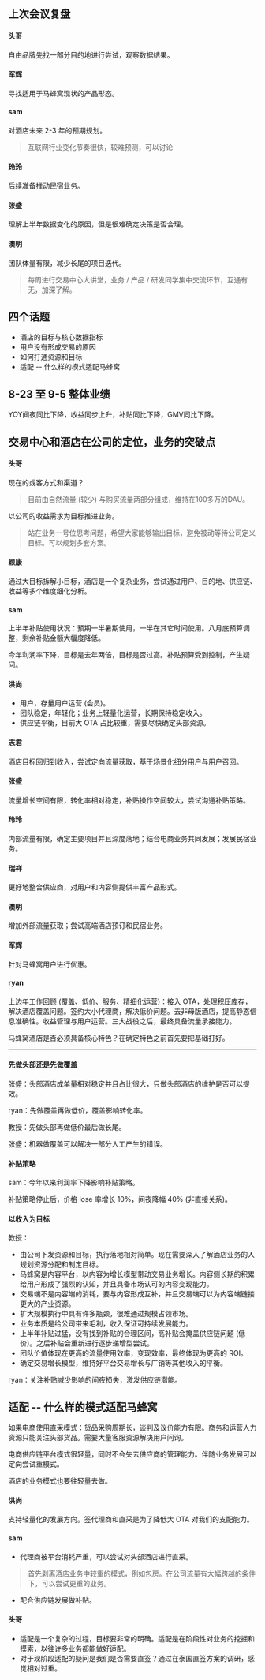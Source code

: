 ## 上次会议复盘

#### 头哥

自由品牌先找一部分目的地进行尝试，观察数据结果。

#### 军辉

寻找适用于马蜂窝现状的产品形态。

#### sam

对酒店未来 2-3 年的预期规划。

> 互联网行业变化节奏很快，较难预测，可以讨论

#### 玲玲

后续准备推动民宿业务。

#### 张盛

理解上半年数据变化的原因，但是很难确定决策是否合理。

#### 澳明

团队体量有限，减少长尾的项目迭代。

> 每周进行交易中心大讲堂，业务 / 产品 / 研发同学集中交流环节，互通有无，加深了解。

## 四个话题

* 酒店的目标与核心数据指标
* 用户没有形成交易的原因
* 如何打通资源和目标
* 适配 -- 什么样的模式适配马蜂窝

## 8-23 至 9-5 整体业绩

YOY间夜同比下降，收益同步上升，补贴同比下降，GMV同比下降。

## 交易中心和酒店在公司的定位，业务的突破点

#### 头哥

现在的或客方式和渠道？
> 目前由自然流量 (较少) 与购买流量两部分组成，维持在100多万的DAU。

以公司的收益需求为目标推进业务。
> 站在业务一号位思考问题，希望大家能够输出目标，避免被动等待公司定义目标。可以规划多套方案。

#### 颖康

通过大目标拆解小目标，酒店是一个复杂业务，尝试通过用户、目的地、供应链、收益等多个维度细化分析。

#### sam

上半年补贴使用状况：预期一半暑期使用，一半在其它时间使用。八月底预算调整，剩余补贴金额大幅度降低。

今年利润率下降，目标是去年两倍，目标是否过高。补贴预算受到控制，产生疑问。

#### 洪尚

* 用户，存量用户运营 (会员)。
* 团队稳定，年轻化；业务上轻量化运营，长期保持稳定收入。
* 供应链平衡，目前大 OTA 占比较重，需要尽快确定头部资源。

#### 志君

酒店目标回归到收入，尝试定向流量获取，基于场景化细分用户与用户召回。

#### 张盛

流量增长空间有限，转化率相对稳定，补贴操作空间较大，尝试沟通补贴策略。

#### 玲玲

内部流量有限，确定主要项目并且深度落地；结合电商业务共同发展；发展民宿业务。

#### 瑞祥

更好地整合供应商，对用户和内容侧提供丰富产品形式。

#### 澳明

增加外部流量获取；尝试高端酒店预订和民宿业务。

#### 军辉

针对马蜂窝用户进行优惠。

#### ryan

上边年工作回顾 (覆盖、低价、服务、精细化运营)：接入 OTA，处理积压库存，解决酒店覆盖问题。签约大小代理商，解决低价问题。去非母版酒店，提高静态信息准确性。收益管理与用户运营。三大战役之后，最终具备流量承接能力。

马蜂窝酒店是否必须具备核心特色？在确定特色之前首先要把基础打好。

<hr>

#### 先做头部还是先做覆盖

张盛：头部酒店成单量相对稳定并且占比很大，只做头部酒店的维护是否可以提效。

ryan：先做覆盖再做低价，覆盖影响转化率。

教授：先做头部再做低价最后做长尾。

张盛：机器做覆盖可以解决一部分人工产生的错误。

#### 补贴策略

sam：今年以来利润率下降影响补贴策略。

补贴策略停止后，价格 lose 率增长 10%，间夜降幅 40% (非直接关系)。

#### 以收入为目标

教授：

* 由公司下发资源和目标，执行落地相对简单。现在需要深入了解酒店业务的人规划资源分配和制定目标。
* 马蜂窝是内容平台，以内容为增长模型带动交易业务增长。内容侧长期的积累给用户形成了强烈的认知，并且具备市场认可的内容变现能力。
* 交易端不是内容端的消耗，要与内容形成互补，并且交易端可以为内容端链接更大的产业资源。
* 扩大规模执行中具有许多瓶颈，很难通过规模占领市场。
* 业务本质是给公司带来毛利，收入保证可持续发展能力。
* 上半年补贴过猛，没有找到补贴的合理区间，高补贴会掩盖供应链问题 (低价)。之后补贴会重新进行逐步递增型尝试。
* 团队价值体现在更高的流量使用效率，变现效率，最终体现为更高的 ROI。
* 确定交易增长模型，维持好平台交易增长与广销等其他收入的平衡。

ryan：关注补贴减少影响的间夜损失，激发供应链潜能。

## 适配 -- 什么样的模式适配马蜂窝

如果电商使用直采模式：货品采购周期长，谈判及议价能力有限。商务和运营人力资源只能关注头部货品。需要大量客服资源解决用户问询。

电商供应链平台模式很轻量，同时不会失去供应商的管理能力。伴随业务发展可以定向尝试重模式。

酒店的业务模式也要往轻量去做。

#### 洪尚

支持轻量化的发展方向。签代理商和直采是为了降低大 OTA 对我们的支配能力。

#### sam

* 代理商被平台消耗严重，可以尝试对头部酒店进行直采。

> 首先剥离酒店业务中较重的模式，例如包房。在公司流量有大幅跨越的条件下，可以尝试更重的业务。

* 配合供应链发展做补贴。

#### 头哥

* 适配是一个复杂的过程，目标要非常的明确。适配是在阶段性对业务的挖掘和摸索，以往许多业务都能做好适配。
* 对于现阶段适配的疑问是我们是否需要直签？通过在泰国直签方案的调研，感觉相对过重。